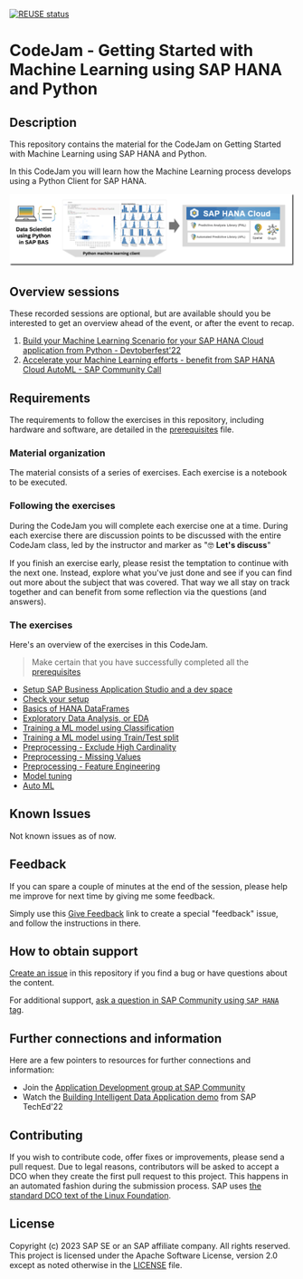 [![REUSE status](https://api.reuse.software/badge/github.com/SAP-samples/hana-ml-py-codejam)](https://api.reuse.software/info/github.com/SAP-samples/hana-ml-py-codejam)

# CodeJam - Getting Started with Machine Learning using SAP HANA and Python

## Description

This repository contains the material for the CodeJam on Getting Started with Machine Learning using SAP HANA and Python. 

In this CodeJam you will learn how the Machine Learning process develops using a Python Client for SAP HANA.

![Overview](exercises/00-setup/img/overview.png)

## Overview sessions

These recorded sessions are optional, but are available should you be interested to get an overview ahead of the event, or after the event to recap.

1. [Build your Machine Learning Scenario for your SAP HANA Cloud application from Python - Devtoberfest'22](https://groups.community.sap.com/t5/devtoberfest/build-your-machine-learning-scenario-for-your-sap-hana-cloud/ev-p/9071)
1. [Accelerate your Machine Learning efforts - benefit from SAP HANA Cloud AutoML - SAP Community Call](https://groups.community.sap.com/t5/sap-community-calls/accelerate-your-machine-learning-efforts-benefit-from-sap-hana/ec-p/124250#M84)
 
## Requirements

The requirements to follow the exercises in this repository, including hardware and software, are detailed in the [prerequisites](prerequisites.md) file.

### Material organization

The material consists of a series of exercises. Each exercise is a notebook to be executed.

### Following the exercises

During the CodeJam you will complete each exercise one at a time. During each exercise there are discussion points to be discussed with the entire CodeJam class, led by the instructor and marker as "🤓 **Let's discuss**"

If you finish an exercise early, please resist the temptation to continue with the next one. Instead, explore what you've just done and see if you can find out more about the subject that was covered. That way we all stay on track together and can benefit from some reflection via the questions (and answers).

### The exercises

Here's an overview of the exercises in this CodeJam.

> Make certain that you have successfully completed all the [prerequisites](prerequisites.md)

* [Setup SAP Business Application Studio and a dev space](exercises/00-setup/setup-bas.md)
* [Check your setup](exercises/010-check_setup.ipynb)
* [Basics of HANA DataFrames](exercises/020-dataframes.ipynb)
* [Exploratory Data Analysis, or EDA](exercises/030-UnifiedReportDF-EDA.ipynb)
* [Training a ML model using Classification](exercises/040-Classification-RDT-FirstFit.ipynb)
* [Training a ML model using Train/Test split](exercises/041-Classification-RDT-TrainTestSplit-Implicit.ipynb)
* [Preprocessing - Exclude High Cardinality](exercises/050-RDT-Preprocessing-ExcludeHighCardinality.ipynb)
* [Preprocessing - Missing Values](exercises/051-RDT-Preprocessing-MissingValues.ipynb)
* [Preprocessing - Feature Engineering](exercises/052-RDT-Preprocessing-FE.ipynb)
* [Model tuning](exercises/060-RDT-Tuning-Hyperparameters.ipynb)
* [Auto ML](exercises/070-RDT-AutoML.ipynb)

## Known Issues

Not known issues as of now.

## Feedback

If you can spare a couple of minutes at the end of the session, please help me improve for next time by giving me some feedback.

Simply use this [Give Feedback](https://github.com/SAP-samples/hana-ml-py-codejam/issues/new?assignees=&labels=feedback&template=session-feedback-template.md&title=Feedback) link to create a special "feedback" issue, and follow the instructions in there.

## How to obtain support

[Create an issue](https://github.com/SAP-samples/hana-ml-py-codejam/issues) in this repository if you find a bug or have questions about the content.

For additional support, [ask a question in SAP Community using `SAP HANA` tag](https://answers.sap.com/questions/ask.html?primaryTagId=73554900100700000996).

## Further connections and information

Here are a few pointers to resources for further connections and information:
- Join the [Application Development group at SAP Community](https://groups.community.sap.com/t5/application-development/gh-p/application-development)
- Watch the [Building Intelligent Data Application demo](https://youtu.be/yzA3IOIG5IQ) from SAP TechEd'22

## Contributing

If you wish to contribute code, offer fixes or improvements, please send a pull request. Due to legal reasons, contributors will be asked to accept a DCO when they create the first pull request to this project. This happens in an automated fashion during the submission process. SAP uses [the standard DCO text of the Linux Foundation](https://developercertificate.org/).

## License

Copyright (c) 2023 SAP SE or an SAP affiliate company. All rights reserved. This project is licensed under the Apache Software License, version 2.0 except as noted otherwise in the [LICENSE](LICENSES/Apache-2.0.txt) file.